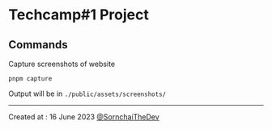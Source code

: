# Techcamp#1 Project

## Commands

Capture screenshots of website

```
pnpm capture
```

Output will be in `./public/assets/screenshots/`

---

Created at : 16 June 2023 [@SornchaiTheDev](https://github.com/SornchaiTheDev)
